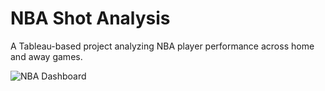 # NBA Shot Analysis

A Tableau-based project analyzing NBA player performance across home and away games.

![NBA Dashboard](./Dashboard.png)
